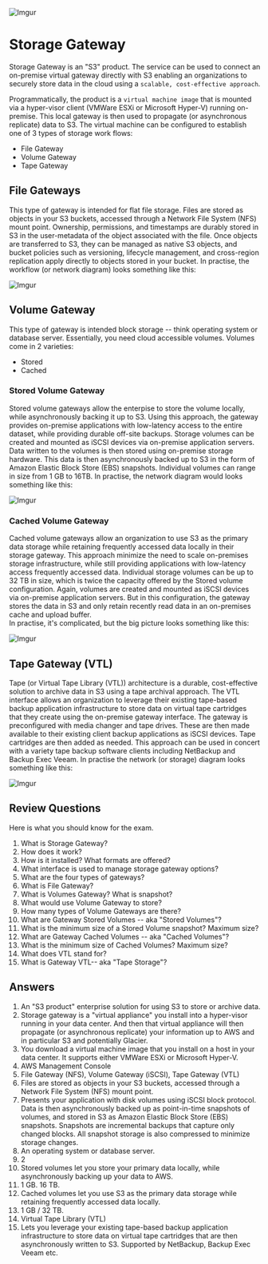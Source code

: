 ![Imgur](https://i.imgur.com/8J9RMdt.png)


Storage Gateway
=====

Storage Gateway is an "S3" product. The service can be used to connect an on-premise virtual gateway directly with 
S3 enabling an organizations to securely store data in the cloud using a `scalable, cost-effective approach`.

Programmatically, the product is a `virtual machine image` that is mounted via a hyper-visor client (VMWare ESXi or 
Microsoft Hyper-V) running on-premise. This local gateway is then used to propagate (or asynchronous replicate) data 
to S3. The virtual machine can be configured to establish one of 3 types of storage work flows:

  * File Gateway
  * Volume Gateway
  * Tape Gateway


## File Gateways

This type of gateway is intended for flat file storage. Files are stored as objects in your S3 buckets, 
accessed through a Network File System (NFS) mount point. Ownership, permissions, and timestamps are durably stored 
in S3 in the user-metadata of the object associated with the file. Once objects are transferred to S3, they can be 
managed as native S3 objects, and bucket policies such as versioning, lifecycle management, and cross-region 
replication apply directly to objects stored in your bucket.  In practise, the workflow (or network diagram) looks
something like this:


![Imgur](https://i.imgur.com/XH55twX.png)



## Volume Gateway

This type of gateway is intended block storage -- think operating system or database server. Essentially, you need
cloud accessible volumes. Volumes come in 2 varieties: 

  * Stored
  * Cached


### Stored Volume Gateway

Stored volume gateways allow the enterpise to store the volume locally, while asynchronously backing it up to S3. Using
this approach, the gateway provides on-premise applications with low-latency access to the entire dataset, while providing
durable off-site backups. Storage volumes can be created and mounted as iSCSI devices via on-premise
application servers. Data written to the volumes is then stored using on-premise storage hardware. This data is then 
asynchronously backed up to S3 in the form of Amazon Elastic Block Store (EBS) snapshots. Individual volumes can range
in size from 1 GB to 16TB. In practise, the network diagram would looks something like this:
    

![Imgur](https://i.imgur.com/T37FLbP.png)



### Cached Volume Gateway

Cached volume gateways allow an organization to use S3 as the primary data storage while retaining frequently 
accessed data locally in their storage gateway. This approach minimize the need to scale on-premises storage 
infrastructure, while still providing applications with low-latency access frequently accessed data. Individual storage
volumes can be up to 32 TB in size, which is twice the capacity offered by the Stored volume configuration. Again, 
volumes are created and mounted as iSCSI devices via on-premise application servers. But in this configuration, the 
gateway stores the data in S3 and only retain recently read data in an on-premises cache and upload buffer.  
In practise, it's complicated, but the big picture looks something like this:
    

![Imgur](https://i.imgur.com/je2OFhY.png)



## Tape Gateway (VTL)

Tape (or Virtual Tape Library (VTL)) architecture is a durable, cost-effective solution to archive data in S3 using
a tape archival approach. The VTL interface allows an organization to leverage their existing tape-based backup 
application infrastructure to store data on virtual tape cartridges that they create using the on-premise gateway
interface. The gateway is preconfigured with media changer and tape drives. These are then made available to their 
existing client backup applications as iSCSI devices.  Tape cartridges are then added as needed. This approach
can be used in concert with a variety tape backup software clients including NetBackup and Backup Exec Veeam. In 
practise the network (or storage) diagram looks something like this:
    

![Imgur](https://i.imgur.com/CLipMpR.png)



## Review Questions

Here is what you should know for the exam.

1.  What is Storage Gateway?
2.  How does it work?
3.  How is it installed? What formats are offered?
4.  What interface is used to manage storage gateway options?
5.  What are the four types of gateways?
6.  What is File Gateway?
7.  What is Volumes Gateway? What is snapshot?
8.  What would use Volume Gateway to store?
9.  How many types of Volume Gateways are there?
10. What are Gateway Stored Volumes -- aka "Stored Volumes"?
11. What is the minimum size of a Stored Volume snapshot? Maximum size?
12. What are Gateway Cached Volumes -- aka "Cached Volumes"? 
13. What is the minimum size of Cached Volumes? Maximum size?
14. What does VTL stand for?
15. What is Gateway VTL-- aka "Tape Storage"?


## Answers

1.  An "S3 product" enterprise solution for using S3 to store or archive data.
2.  Storage gateway is a "virtual appliance" you install into a hyper-visor running in your data center.  And then
    that virtual appliance will then propagate (or asynchronous replicate) your information up to AWS and in
    particular S3 and potentially Glacier.
3.  You download a virtual machine image that you install on a host in your data center. It supports either
    VMWare ESXi or Microsoft Hyper-V.
4.  AWS Management Console
5.  File Gateway (NFS), Volume Gateway (iSCSI), Tape Gateway (VTL)
6.  Files are stored as objects in your S3 buckets, accessed through a Network File System (NFS) mount point. 
7.  Presents your application with disk volumes using iSCSI block protocol. Data is then asynchronously backed up as 
    point-in-time snapshots of volumes, and stored in S3 as Amazon Elastic Block Store (EBS) snapshots. 
    Snapshots are incremental backups that capture only changed blocks. All snapshot storage is also compressed 
    to minimize storage changes.
8.  An operating system or database server.
9.  2
10. Stored volumes let you store your primary data locally, while asynchronously backing up your data to AWS. 
11. 1 GB. 16 TB.
12. Cached volumes let you use S3 as the primary data storage while retaining frequently accessed data locally.
13. 1 GB / 32 TB.
14. Virtual Tape Library (VTL)
15. Lets you leverage your existing tape-based backup application infrastructure to store data on virtual tape 
    cartridges that are then asynchronously written to S3. Supported by NetBackup, Backup Exec Veeam etc.
    

    


